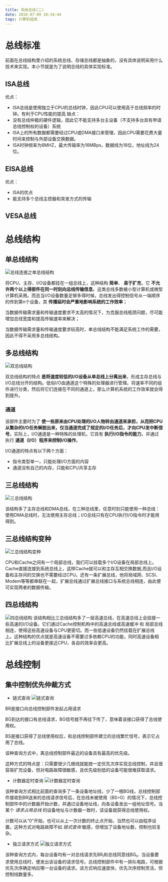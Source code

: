 ```yaml
---
title: 系统总线(二)
date: 2018-07-09 10:34:44
tags: 计算机组成
---
```


# 总线标准
前面在总线结构里介绍的系统总线、存储总线都是抽象的，没有具体说明采用什么技术来实现。本小节就是为了说明总线的具体实现标准。

## ISA总线
优点：
* ISA总线是使用独立于CPU的总线时钟，因此CPU可以使用高于总线频率的时钟。有利于CPU性能的提高
缺点：
* 没有总线仲裁的硬件逻辑，因此它不能支持多台主设备（不支持多台具有申请总线控制权的设备）系统
* ISA上的所有数据都需要经过CPU或DMA接口来管理，因此CPU需要花费大量时间来控制与外部设备交换数据。
* ISA时钟频率为8MHZ，最大传输率为16MBps，数据线为16位，地址线为24位。

## EISA总线
优点：
* ISA的优点
* 能支持多个总线主控器和突发方式的传输

## VESA总线


# 总线结构
## 单总线结构
![总线连接之单总线结构](https://blog-1252749790.file.myqcloud.com/ComputerOrganization/%E6%80%BB%E7%BA%BF%E8%BF%9E%E6%8E%A5%E4%B9%8B%E5%8D%95%E6%80%BB%E7%BA%BF%E8%BF%9E%E6%8E%A5.png)

将CPU、主存、I/O设备都挂在一组总线上，这种结构 **简单**、 **易于扩充**，它 **不允许两个以上得部件在同一时刻向总线传输信息**。这类总线多数被小型计算机或微型计算机采用。而且当I/O设备数量足够多得时候，总线发出得控制信号从一端顺序的传到第n个设备，其 **传播延时会严重地影响系统的工作效率**；

当数据传输需求量和传输速度要求不太高的情况下，为克服总线瓶颈问题，尽可能增加总线宽度和提高传输速率来解决；

当数据传输需求量和传输速度要求较高时，单总线结构不能满足系统工作的需要，因此不得不采用多总线结构。

## 多总线结构
![双总线结构](https://blog-1252749790.file.myqcloud.com/ComputerOrganization/%E5%8F%8C%E6%80%BB%E7%BA%BF%E7%BB%93%E6%9E%84.png)

双总线结构的特点 **是将速度较低的I/O设备从单总线上分离出来**，形成主存总线与I/O总线分开的结构。低俗I/O由通道这个特殊的处理器进行管理。将速率不同的组件进行分类，然后将它们连接在不同的通道上，那么计算机系统的工作效率就会得到提升。

### 通道
该部件主要时为了 **使一些原来由CPU处理的I/O人物转由通道来承担，从而把CPU从繁杂的I/O任务解脱出来，仅当通道完成了规定的I/O任务后，才向CPU发中断信号**。实际上，I/O通道是一种特殊的处理机，它具有 **执行I/O指令的能力**，并通过执行 **通道（I/O）程序来控制I/O操作**。

I/O通道的特点有以下两个方面：
* 指令类型单一，只能处理I/O方面的内容
* 通道没有自己的内存，只能和CPU共享主存

## 三总线结构
![三总线结构](https://blog-1252749790.file.myqcloud.com/ComputerOrganization/%E4%B8%89%E6%80%BB%E7%BA%BF%E7%BB%93%E6%9E%84.png)

该结构多了主存总线和DMA总线，在三种总线里，任意时刻只能使用一种总线：使用DMA总线时，无法使用主存总线；I/O总线只有在CPU执行I/O指令时才能用得到。


## 三总线结构变种
![三总线结构变种](https://blog-1252749790.file.myqcloud.com/ComputerOrganization/%E4%B8%89%E6%80%BB%E7%BA%BF%E7%BB%93%E6%9E%84%E5%8F%98%E7%A7%8D.png)

CPU和Cache之间有一个局部总线，我们可以挂载多个I/O设备在局部总线上。Cache直接连接到系统总线上，这样Cache就可以和主存互相交换数据,而且I/O设备和主存间的交换也不需要经过CPU。还有一条扩展总线，他将局域网、SCSI、Modem等等都串联在一起，扩展总线通过扩展总线接口与系统总线相连，由此便可实现两者的数据传输。

## 四总线结构
![四总线结构](https://blog-1252749790.file.myqcloud.com/ComputerOrganization/%E5%9B%9B%E6%80%BB%E7%BA%BF%E7%BB%93%E6%9E%84.png)
该结构相比三总线结构多了一层高速总线，在高速总线上会挂接一些高速的I/O设备。它们通过Cache控制机构中的高速总线或高速缓冲 和 局部总线相连，使得这些高速设备与CPU更密切。而一些低速设备仍然挂载在扩展总线上。这种结构的优点就是高速设备不需要过多依赖CPU的功能，同时高速设备相比扩展总线上的设备更接近CPU，各自的效率会更高。

# 总线控制

## 集中控制优先仲裁方式

* 链式查询
![链式查询](https://blog-1252749790.file.myqcloud.com/ComputerOrganization/%E9%93%BE%E5%BC%8F%E6%9F%A5%E8%AF%A2.png)


BR是接口向总线控制部件发起占用请求

BG到达的接口有总线请求，BG信号就不再往下传了，意味着该接口获得了总线使用权。

BS是接口获得了总线使用权后，和总线控制部件建立的总线繁忙信号，表示它占用了总线。

该种查询方式中，离总线控制部件最近的设备具有最高的优先级。

这种方式的特点是：只需要很少几根线就能按一定优先次序实现总线控制，并且很容易扩充设备，但对电路故障很敏感，且优先级别低的设备可能很难获取请求。

* 计数器定时查询
![计数器定时查询](https://blog-1252749790.file.myqcloud.com/ComputerOrganization/%E8%AE%A1%E6%95%B0%E5%99%A8%E5%AE%9A%E6%97%B6%E6%9F%A5%E8%AF%A2.png)

该种查询方式相比前面的查询多了一条设备地址线，少了一根BG线，总线控制部件接收到BR送来的总线请求信号后，在总线未被使用（BS=0）的情况下，总线控制部件中的计数器开始计数，并通过设备地址线，向各设备发出一组地址信号。当某个 *请求占用总线* 的设备地址与计数器一致时，该设备就获得总线使用权。

计数可以从“0”开始，也可以从上一次计数的终止点开始，当然也可以由程序设置。这种方式对电路故障不如 *链式查询* 敏感，但增加了设备地址数，控制也较复杂。

* 独立请求方式
![独立请求方式](https://blog-1252749790.file.myqcloud.com/ComputerOrganization/%E7%8B%AC%E7%AB%8B%E8%AF%B7%E6%B1%82%E6%96%B9%E5%BC%8F.png)

该种查询方式内，每台设备均有一对总线请求先BR<sub>i</sub>和总线同意线BG<sub>i</sub>。当设备要求使用总线时，便发出该设备的请求信号。总线控制部件中有一排队电路，可根据优先次序确定响应哪一台设备的请求。该方式响应速度快，优先次序控制灵活，但控制线数量多。
